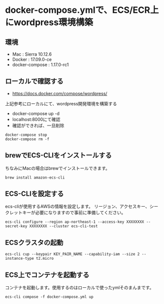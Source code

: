 # docker-compose.ymlで、ECS/ECR上にwordpress環境構築

## 環境

- Mac : Sierra 10.12.6
- Docker : 17.09.0-ce
- docker-compose : 1.17.0-rc1

## ローカルで確認する

- https://docs.docker.com/compose/wordpress/

上記参考にローカルにて、wordpress開発環境を構築する

- docker-compose up -d
- localhost:8000にて確認
- 確認ができれば、一旦削除

```shell
docker-compose stop
docker-compose rm -f
```

##  brewでECS-CLIをインストールする
ちなみにMacの場合はbrewでインストールできます。

```shell
brew install amazon-ecs-cli
```

## ECS-CLIを設定する
ecs-cliが使用するAWSの情報を設定します。
リージョン、アクセスキー、シークレットキーが必要になりますので事前に準備してください。

```shell
ecs-cli configure --region ap-northeast-1 --access-key XXXXXXXX --secret-key XXXXXXXX --cluster ecs-cli-test
```

## ECSクラスタの起動

```shell
ecs-cli cup --keypair KEY_PAIR_NAME --capability-iam --size 2 --instance-type t2.micro
```

## ECS上でコンテナを起動する
コンテナを起動します。使用するのはローカルで使ったymlそのまんまです。

```shell
ecs-cli compose -f docker-compose.yml up
```

